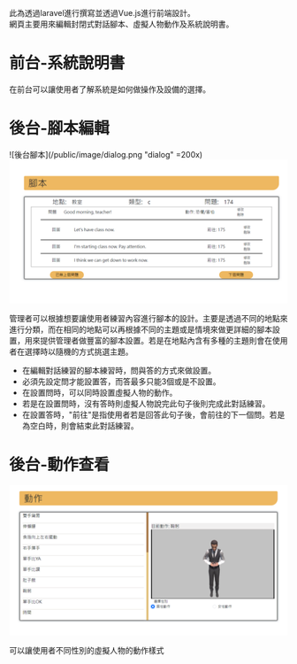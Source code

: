 此為透過laravel進行撰寫並透過Vue.js進行前端設計。  
網頁主要用來編輯封閉式對話腳本、虛擬人物動作及系統說明書。  

前台-系統說明書
==============
在前台可以讓使用者了解系統是如何做操作及設備的選擇。   

後台-腳本編輯
=======
<src img=".public/image/dialog.png" width="200">

![後台腳本](/public/image/dialog.png "dialog" =200x)
![腳本編輯](/public/image/manual/dialog.png "dialogEdit")

    
管理者可以根據想要讓使用者練習內容進行腳本的設計。主要是透過不同的地點來進行分類，而在相同的地點可以再根據不同的主題或是情境來做更詳細的腳本設置，用來提供管理者做豐富的腳本設置。若是在地點內含有多種的主題則會在使用者在選擇時以隨機的方式挑選主題。   
- 在編輯對話練習的腳本練習時，問與答的方式來做設置。   
- 必須先設定問才能設置答，而答最多只能3個或是不設置。
- 在設置問時，可以同時設置虛擬人物的動作。
- 若是在設置問時，沒有答時則虛擬人物說完此句子後則完成此對話練習。
- 在設置答時，"前往"是指使用者若是回答此句子後，會前往的下一個問。若是為空白時，則會結束此對話練習。

後台-動作查看
===========
![動作查看](/public/image/manual/action.png "action")

可以讓使用者不同性別的虛擬人物的動作樣式
